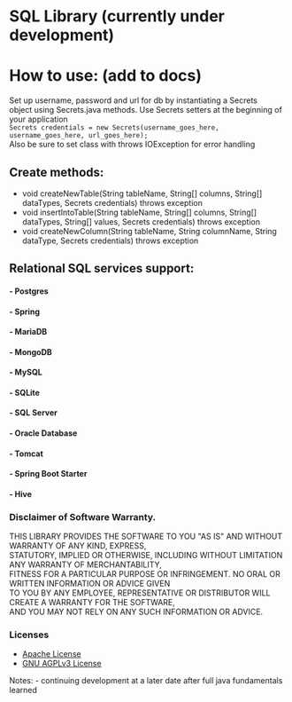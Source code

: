# SQL Library (currently under development)

# How to use: (add to docs)
Set up username, password and url for db by instantiating a Secrets <br />
object using Secrets.java methods. Use Secrets setters at the beginning of your application <br />
`Secrets credentials = new Secrets(username_goes_here, username_goes_here, url_goes_here);` <br />
Also be sure to set class with throws IOException for error handling

## Create methods:
- void createNewTable(String tableName, String[] columns, String[] dataTypes, Secrets credentials) throws exception
- void insertIntoTable(String tableName, String[] columns, String[] dataTypes, String[] values, Secrets credentials) throws exception
- void createNewColumn(String tableName, String columnName, String dataType, Secrets credentials) throws exception

## Relational SQL services support:
#### - Postgres
#### - Spring
#### - MariaDB
#### - MongoDB
#### - MySQL
#### - SQLite
#### - SQL Server
#### - Oracle Database
#### - Tomcat
#### - Spring Boot Starter
#### - Hive

### Disclaimer of Software Warranty. <br />
THIS LIBRARY PROVIDES THE SOFTWARE TO YOU "AS IS" AND WITHOUT WARRANTY OF ANY KIND, EXPRESS, <br />
STATUTORY, IMPLIED OR OTHERWISE, INCLUDING WITHOUT LIMITATION ANY WARRANTY OF MERCHANTABILITY, <br />
FITNESS FOR A PARTICULAR PURPOSE OR INFRINGEMENT. NO ORAL OR WRITTEN INFORMATION OR ADVICE GIVEN <br />
TO YOU BY ANY EMPLOYEE, REPRESENTATIVE OR DISTRIBUTOR WILL CREATE A WARRANTY FOR THE SOFTWARE, <br />
AND YOU MAY NOT RELY ON ANY SUCH INFORMATION OR ADVICE.

### Licenses
- [Apache License](Licenses/Apache_License)
- [GNU AGPLv3 License](Licenses/GNU_AGPLv3)

Notes:
    - continuing development at a later date after full java fundamentals learned